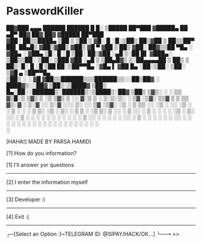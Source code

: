 # PasswordKiller

 ██▓███   ▄▄▄        ██████   ██████  █     █░ ▒█████   ██▀███  ▓█████▄     ██ ▄█▀ ██▓ ██▓     ██▓    ▓█████  ██▀███  
▓██░  ██▒▒████▄    ▒██    ▒ ▒██    ▒ ▓█░ █ ░█░▒██▒  ██▒▓██ ▒ ██▒▒██▀ ██▌    ██▄█▒ ▓██▒▓██▒    ▓██▒    ▓█   ▀ ▓██ ▒ ██▒
▓██░ ██▓▒▒██  ▀█▄  ░ ▓██▄   ░ ▓██▄   ▒█░ █ ░█ ▒██░  ██▒▓██ ░▄█ ▒░██   █▌   ▓███▄░ ▒██▒▒██░    ▒██░    ▒███   ▓██ ░▄█ ▒
▒██▄█▓▒ ▒░██▄▄▄▄██   ▒   ██▒  ▒   ██▒░█░ █ ░█ ▒██   ██░▒██▀▀█▄  ░▓█▄   ▌   ▓██ █▄ ░██░▒██░    ▒██░    ▒▓█  ▄ ▒██▀▀█▄  
▒██▒ ░  ░ ▓█   ▓██▒▒██████▒▒▒██████▒▒░░██▒██▓ ░ ████▓▒░░██▓ ▒██▒░▒████▓    ▒██▒ █▄░██░░██████▒░██████▒░▒████▒░██▓ ▒██▒
▒▓▒░ ░  ░ ▒▒   ▓▒█░▒ ▒▓▒ ▒ ░▒ ▒▓▒ ▒ ░░ ▓░▒ ▒  ░ ▒░▒░▒░ ░ ▒▓ ░▒▓░ ▒▒▓  ▒    ▒ ▒▒ ▓▒░▓  ░ ▒░▓  ░░ ▒░▓  ░░░ ▒░ ░░ ▒▓ ░▒▓░
░▒ ░       ▒   ▒▒ ░░ ░▒  ░ ░░ ░▒  ░ ░  ▒ ░ ░    ░ ▒ ▒░   ░▒ ░ ▒░ ░ ▒  ▒    ░ ░▒ ▒░ ▒ ░░ ░ ▒  ░░ ░ ▒  ░ ░ ░  ░  ░▒ ░ ▒░
░░         ░   ▒   ░  ░  ░  ░  ░  ░    ░   ░  ░ ░ ░ ▒    ░░   ░  ░ ░  ░    ░ ░░ ░  ▒ ░  ░ ░     ░ ░      ░     ░░   ░ 
               ░  ░      ░        ░      ░        ░ ░     ░        ░       ░  ░    ░      ░  ░    ░  ░   ░  ░   ░     
                                                                 ░                                                    


[HAHA!] MADE BY PARSA HAMIDI


[?] How do you information?

 
[1] I'll answer yor questions

*************************
 
[2] I enter the information myself

*************************
 
[3] Developer :)

*************************
 
[4] Exit :(

*************************


  ┌─[Select an Option :)~TELEGRAM ID: @SIPAY/HACK/OK...]
  └──╼ >> 
